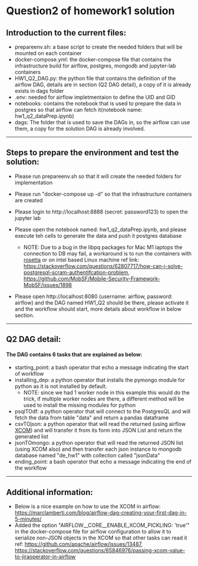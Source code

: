 # Question2 of homework1 solution

## Introduction to the current files:
- prepareenv.sh: a base script to create the needed folders that will be mounted on each container
- docker-compose.yml: the docker-compose file that contains the infrastructure build for airflow, postgres, mongodb and jupyter-lab containers
- HW1_Q2_DAG.py: the python file that contains the definition of the airflow DAG, details are in section (Q2 DAG detail), a copy of it is already exists in dags folder
- .env: needed for airflow impletmentaion to define the UID and GID
- notebooks: contains the notebook that is used to prepare the data in postgres so that airflow can fetch it(notebook name: hw1_q2_dataPrep.ipynb)
- dags: The folder that is used to save the DAGs in, so the airflow can use them, a copy for the solution DAG is already involved.

----

## Steps to prepare the environment and test the solution:
- Please run prepareenv.sh so that it will create the needed folders for implementation
- Please run "docker-compose up -d" so that the infrastructure containers are created
- Please login to http://localhost:8888 (secret: password123) to open the jupyter lab
- Please open the notebook named: hw1_q2_dataPrep.ipynb, and please execute teh cells to generate the data and push it postgres database
  - NOTE: Due to a bug in the libpq packages for Mac M1 laptops the connection to DB may fail, a workaround is to run the containers with [rosetta](https://docs.docker.com/desktop/mac/apple-silicon/#system-requirements 'rosetta')  or on intel based Linux machine ref link: https://stackoverflow.com/questions/62807717/how-can-i-solve-postgresql-scram-authentifcation-problem, https://github.com/MobSF/Mobile-Security-Framework-MobSF/issues/1898

- Please open http://localhost:8080 (username: airflow, password: airflow) and the DAG named HW1_Q2 should be there, please activate it and the workflow should start, more details about workflow in below section.

---

## Q2 DAG detail:

#### The DAG contains 6 tasks that are explained as below:
- starting_point: a bash operator that echo a message indicating the start of workflow
- installing_dep: a python operator that installs the pymongo module for python as it is not installed by default.
  - NOTE: since we had 1 worker node in this example this would do the trick, if multiple worker nodes are there, a different method will be used to install the missing modules for python
- psqlTOdf: a python operator that will connect to the PostgresQL and will fetch the data from table "data" and return a pandas dataframe
- csvTOjson: a python operator that will read the returned (using airflow [XCOM](https://airflow.apache.org/docs/apache-airflow/stable/concepts/xcoms.html 'XCOM')) and will transfer it from its form into JSON List and return the generated list
- jsonTOmongo: a python operator that will read the returned JSON list (using XCOM also) and then transfer each json instance to mongodb database named "de_hw1" with collection called "jsonData"
- ending_point: a bash operator that echo a message indicating the end of the workflow

---

## Additional information:
- Below is a nice example on how to use the XCOM in airflow: https://marclamberti.com/blog/airflow-dag-creating-your-first-dag-in-5-minutes/
- Added the option "AIRFLOW__CORE__ENABLE_XCOM_PICKLING: 'true'" in the docker-compose file for airflow configuration to allow it to serialize non-JSON objects in the XCOM so that other tasks can read it ref: https://github.com/apache/airflow/issues/13487, https://stackoverflow.com/questions/65846976/passing-xcom-value-to-jiraoperator-in-airflow